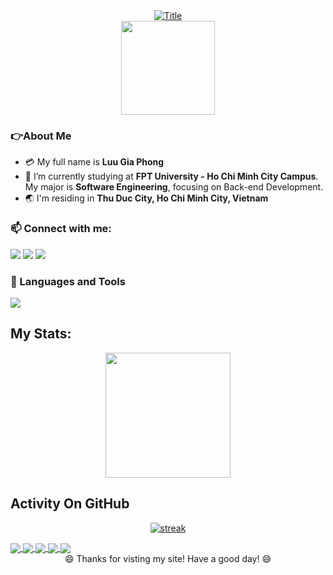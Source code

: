 <div align="center">
  <a href="https://git.io/typing-svg"><img src="https://readme-typing-svg.herokuapp.com?font=Signika&size=40&pause=1000&color=72FFE7&center=true&vCenter=true&width=1000&lines=WELCOME+TO+MY+SITE%2C+I'M+PHONG.;I+GOT+EVERYTHING+ABOUT+MYSELF+RIGHT+HERE!!;CHECK+IT+OUT!!!" alt="Title"></a>
</div>
<div id="header" align="center">
  <img src="https://r7q6w9z6.rocketcdn.me/career/wp-content/uploads/2020/03/hello.gif" width="150"/>
</div>

### 👉About Me
- 💳 My full name is **Luu Gia Phong**
- 🏫 I’m currently studying at **FPT University - Ho Chi Minh City Campus**. My major is **Software Engineering**, focusing on Back-end Development.
- 🌏 I'm residing in **Thu Duc City, Ho Chi Minh City, Vietnam**

### 📫 Connect with me:
<!--[![LinkedIn](https://upload.wikimedia.org/wikipedia/commons/c/ca/LinkedIn_logo_initials.png)](https://www.linkedin.com/in/phongluuu/)-->
<p align="left">
  <a href="https://www.linkedin.com/in/phongluuu/"><img src="https://skillicons.dev/icons?i=linkedin"></a>
  <a href="https://github.com/phonggluu"><img src="https://skillicons.dev/icons?i=github"></a>
  <a href="https://mail.google.com/mail/u/0/#inbox?compose=GTvVlcSKhbkWbnmVRQxPFHWpNgdHtzgBClmPKBhzsjTgMskbdlmcftNQhccrxtcnvtmvBqzXQFcQZ"><img src="https://skillicons.dev/icons?i=gmail"></a>
</p>

### 🔭 Languages and Tools
<p align="left"> <a href="https://github.com/phonggluu"><img src="https://skillicons.dev/icons?i=html,css,js,java,cs,dotnet,github,gradle,postgres,visualstudio,vscode,unity,postman,docker,stackoverflow"> </a> </p>

## My Stats:
<p align="center">
<img height="200px" src="https://github-readme-stats.vercel.app/api?username=PhonggLuu&hide_border=true&show_icons=true&count_private=true&theme=gruvbox&bg_color=151515">
</p>

## Activity On GitHub

<p align="center">
  <a href="https://github.com/Thinkright20">      
<img title="stats" alt="streak" src="https://github-readme-streak-stats.herokuapp.com/?user=PhonggLuu&theme=dark&hide_border=true&stroke=f53b3b"/>
</a> 
</p>

<a href="https://github.com/PhonggLuu/BirdFarmShop">
  <!-- Change the `github-readme-stats.anuraghazra1.vercel.app` to `github-readme-stats.vercel.app`  -->
  <img align="center" src="https://github-readme-stats.anuraghazra1.vercel.app/api/pin/?username=phonggluu&repo=BirdFarmShop&theme=highcontrast" />
</a>    
<a href="https://github.com/PhonggLuu/RunningRace">
  <!-- Change the `github-readme-stats.anuraghazra1.vercel.app` to `github-readme-stats.vercel.app`  -->
  <img align="center" src="https://github-readme-stats.anuraghazra1.vercel.app/api/pin/?username=phonggluu&repo=RunningRace&theme=cobalt" />
</a>

<a href="https://github.com/PhonggLuu/FlowerReview">
  <!-- Change the `github-readme-stats.anuraghazra1.vercel.app` to `github-readme-stats.vercel.app`  -->
  <img align="center" src="https://github-readme-stats.anuraghazra1.vercel.app/api/pin/?username=phonggluu&repo=FlowerReview&theme=onedark" />
</a>    
<a href="https://github.com/PhonggLuu/BadmintonCourtBooking">
  <!-- Change the `github-readme-stats.anuraghazra1.vercel.app` to `github-readme-stats.vercel.app`  -->
  <img align="center" src="https://github-readme-stats.anuraghazra1.vercel.app/api/pin/?username=phonggluu&repo=BadmintonCourtBooking&theme=dark" />
</a>

<a href="https://github.com/PhonggLuu/Microservices">
  <!-- Change the `github-readme-stats.anuraghazra1.vercel.app` to `github-readme-stats.vercel.app`  -->
  <img align="center" src="https://github-readme-stats.anuraghazra1.vercel.app/api/pin/?username=phonggluu&repo=Microservices&theme=radical" />
</a>

<div align="center">
  😄 Thanks for visting my site! Have a good day! 😄 <br/>
</div>
